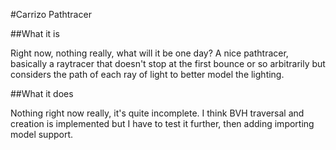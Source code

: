 #Carrizo Pathtracer


##What it is

Right now, nothing really, what will it be one day? A nice pathtracer, basically a raytracer that doesn't stop at the first bounce or so arbitrarily but considers the path of each ray of light to better model the lighting.

##What it does

Nothing right now really, it's quite incomplete. I think BVH traversal and creation is implemented but I have to test it further, then adding importing model support.